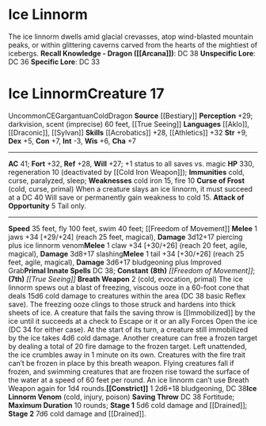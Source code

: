 ﻿---
ac: '41'
alignment: CE
all_resistance: null
burrow_speed: null
charisma: '+7'
climb_speed: null
constitution: '+7'
creature_ability:
- Attack of Opportunity
- Breath Weapon
- Constrict
- Curse of Frost
- Ice Linnorm Venom
creature_family: '[[DATABASE/monsterfamily/Linnorm|Linnorm]]'
description: 'The ice linnorm dwells amid glacial crevasses, atop wind-blasted mountain
  peaks, or within glittering caverns carved from the hearts of the mightiest of icebergs.<br/><br/><b><u>Recall
  Knowledge - Dragon</u> ( [[DATABASE/skill/Arcana|Arcana]] )</b>: DC 38<br/><b><u>Unspecific
  Lore</u></b>: DC 36<br/><b><u>Specific Lore</u></b>: DC 33'
dexterity: '+5'
element: null
fly_speed: '100'
fortitude: '+32'
hardness: null
hp: '330'
id: '285'
immunity:
- cold
- curse
- paralyzed
- sleep
intelligence: '-3'
land_speed: '35'
language:
- '[[DATABASE/language/Aklo|Aklo]]'
- '[[DATABASE/language/Draconic|Draconic]]'
- '[[DATABASE/language/Sylvan|Sylvan]]'
level: '17'
max_speed: '100'
name: Ice Linnorm
perception: '+29'
rarity: Uncommon
reflex: '+28'
resistance: null
rus_type_level: null
school: null
sense:
- darkvision
- scent (imprecise) 60 feet
- '[[DATABASE/spell/True Seeing|trueseeing]]'
size: Gargantuan
skill:
- '[[DATABASE/skill/Acrobatics|Acrobatics]] +28'
- '[[DATABASE/skill/Athletics|Athletics]] +32'
source: '[[DATABASE/source/Bestiary|Bestiary]]'
speed:
- 35 feet
- fly 100 feet
- swim 40 feet; [[DATABASE/spell/Freedom of Movement|freedom ofmovement]]
spell:
- '[[DATABASE/spell/Freedom of Movement|Freedom of Movement]]'
- '[[DATABASE/spell/True Seeing|True Seeing]]'
strength: '+9'
strength_req: '9'
strongest_save:
- Fortitude
swim_speed: '40'
trait:
- '[[DATABASE/trait/Cold|Cold]]'
- '[[DATABASE/trait/Dragon|Dragon]]'
- '[[DATABASE/trait/Uncommon|Uncommon]]'
type: Creature
vision: Darkvision
weakest_save:
- Will
weakness:
- cold iron 15
- fire 10
will: '+27'
wisdom: '+6'

---
# Ice Linnorm

The ice linnorm dwells amid glacial crevasses, atop wind-blasted mountain peaks, or within glittering caverns carved from the hearts of the mightiest of icebergs.
**Recall Knowledge - Dragon ([[Arcana]])**: DC 38
**Unspecific Lore**: DC 36
**Specific Lore**: DC 33

# Ice Linnorm<span class="item-type">Creature 17</span>

<span class="trait-uncommon item-trait">Uncommon</span><span class="trait-alignment item-trait">CE</span><span class="trait-size item-trait">Gargantuan</span><span class="item-trait">Cold</span><span class="item-trait">Dragon</span>
**Source** [[Bestiary]]
**Perception** +29; darkvision, scent (imprecise) 60 feet, [[True Seeing]]
**Languages** [[Aklo]], [[Draconic]], [[Sylvan]]
**Skills** [[Acrobatics]] +28, [[Athletics]] +32
**Str** +9, **Dex** +5, **Con** +7, **Int** -3, **Wis** +6, **Cha** +7

---
**AC** 41; **Fort** +32, **Ref** +28, **Will** +27; +1 status to all saves vs. magic
**HP** 330, regeneration 10 (deactivated by [[Cold Iron Weapon]]); **Immunities** cold, curse, paralyzed, sleep; **Weaknesses** cold iron 15, fire 10
<span class="in-box-ability">**Curse of Frost** (cold, curse, primal) When a creature slays an ice linnorm, it must succeed at a DC 40 Will save or permanently gain weakness to cold 15.</span><span class="in-box-ability"> **Attack of Opportunity** <span class="action-icon">5</span> Tail only.</span>

---
**Speed** 35 feet, fly 100 feet, swim 40 feet; [[Freedom of Movement]]
<span class="in-box-ability">**Melee** <span class="action-icon">1</span> jaws +34 [+29/+24] (reach 25 feet, magical), **Damage** 3d12+17 piercing plus ice linnorm venom</span><span class="in-box-ability">**Melee** <span class="action-icon">1</span> claw +34 [+30/+26] (reach 20 feet, agile, magical), **Damage** 3d8+17 slashing</span><span class="in-box-ability">**Melee** <span class="action-icon">1</span> tail +34 [+30/+26] (reach 25 feet, agile, magical), **Damage** 3d6+17 bludgeoning plus Improved Grab</span>**Primal Innate Spells** DC 38; **Constant** **(8th)** _[[Freedom of Movement]]_; **(7th)** _[[True Seeing]]_
<span class="in-box-ability">**Breath Weapon** <span class="action-icon">2</span> (cold, evocation, primal) The ice linnorm spews out a blast of freezing, viscous ooze in a 60-foot cone that deals 15d6 cold damage to creatures within the area (DC 38 basic Reflex save). The freezing ooze clings to those struck and hardens into thick sheets of ice. A creature that fails the saving throw is [[Immobilized]] by the ice until it succeeds at a check to Escape or it or an ally Forces Open the ice (DC 34 for either case). At the start of its turn, a creature still immobilized by the ice takes 4d6 cold damage. Another creature can free a frozen target by dealing a total of 20 fire damage to the frozen target. Left unattended, the ice crumbles away in 1 minute on its own. Creatures with the fire trait can’t be frozen in place by this breath weapon. Flying creatures fall if frozen, and swimming creatures that are frozen rise toward the surface of the water at a speed of 60 feet per round. An ice linnorm can’t use Breath Weapon again for 1d4 rounds.</span><span class="in-box-ability">**[[Constrict]]** <span class="action-icon">1</span> 2d6+18 bludgeoning, DC 38</span><span class="in-box-ability">**Ice Linnorm Venom** (cold, injury, poison) **Saving Throw** DC 38 Fortitude; **Maximum Duration** 10 rounds; **Stage 1** 5d6 cold damage and [[Drained]]; **Stage 2** 7d6 cold damage and [[Drained]].</span>